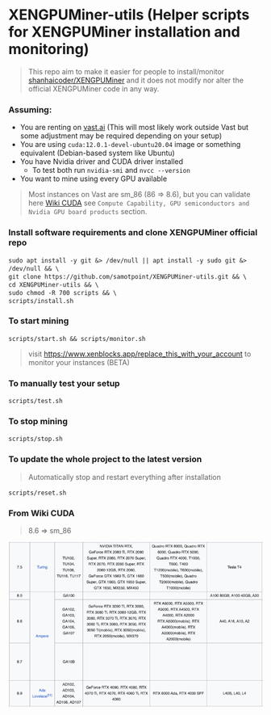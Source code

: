 # XENGPUMiner-utils (Helper scripts for XENGPUMiner installation and monitoring)

> This repo aim to make it easier for people to install/monitor [shanhaicoder/XENGPUMiner](https://github.com/shanhaicoder/XENGPUMiner) and it does not modify nor alter the official XENGPUMiner code in any way.

### Assuming:

- You are renting on [vast.ai](https://vast.ai/) (This will most likely work outside Vast but some adjustment may be
  required depending on your setup)
- You are using `cuda:12.0.1-devel-ubuntu20.04` image or something equivalent (Debian-based system like Ubuntu)
- You have Nvidia driver and CUDA driver installed
  - To test both run `nvidia-smi` and `nvcc --version`
- You want to mine using every GPU available

> Most instances on Vast are sm_86 (86 => 8.6), but you can validate here [Wiki CUDA](https://en.wikipedia.org/wiki/CUDA) see `Compute Capability, GPU semiconductors and Nvidia GPU board products` section.

### Install software requirements and clone XENGPUMiner official repo

```shell
sudo apt install -y git &> /dev/null || apt install -y sudo git &> /dev/null && \
git clone https://github.com/samotpoint/XENGPUMiner-utils.git && \
cd XENGPUMiner-utils && \
sudo chmod -R 700 scripts && \
scripts/install.sh
```

### To start mining

```shell
scripts/start.sh && scripts/monitor.sh
```

> visit https://www.xenblocks.app/replace_this_with_your_account to monitor your instances (BETA)

### To manually test your setup

```shell
scripts/test.sh
```

### To stop mining

```shell
scripts/stop.sh
```

### To update the whole project to the latest version

> Automatically stop and restart everything after installation

```shell
scripts/reset.sh
```

### From Wiki CUDA

> 8.6 => sm_86

![From Wiki CUDA](docs/wiki_cuda.png)

